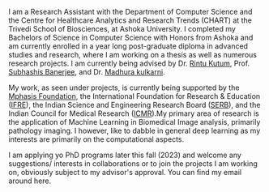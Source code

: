 I am a Research Assistant with the Department of Computer Science and the Centre for Healthcare Analytics and Research Trends (CHART) at the Trivedi School of Biosciences, at Ashoka University. I completed my Bachelors of Science in Computer Science with Honors from Ashoka and am currently enrolled in a year long post-graduate diploma in advanced studies and research, where I am working on a thesis as well as numerous research projects. I am currently being advised by Dr. [Rintu Kutum](https://scholar.google.co.in/citations?user=obeyQMUAAAAJ&hl=en), Prof. [Subhashis Banerjee](https://www.cse.iitd.ac.in/~suban/), and Dr. [Madhura kulkarni](https://scholar.google.com/citations?user=FBte5g0AAAAJ&hl=en). 

My work, as seen under projects, is currently being supported by the [Mphasis Foundation](https://www.mphasis.com/home.html), the International Foundation for Research & Education ([IFRE](http://ifre.org.in/)), the Indian Science and Engineering Research Board ([SERB](https://www.serbonline.in/SERB/HomePage)), and the Indian Council for Medical Research ([ICMR](https://www.icmr.gov.in/)).My primary area of research is the application of Machine Learning in Biomedical Image analysis, primarily pathology imaging. I however, like to dabble in general deep learning as my interests are primarily on the computational aspects. 

I am applying yo PhD programs later this fall (2023) and welcome any suggestions/ interests in collaborations or to join the projects I am working on, obviously subject to my advisor's approval. You can find my email around here.
